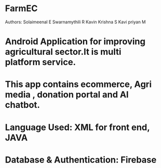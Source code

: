 # FarmEC
Authors:
 Solaimeenal E
 Swarnamythili R
 Kavin Krishna S
 Kavi priyan M
# Android Application for improving agricultural sector.It is multi platform service.
# This app contains ecommerce, Agri media , donation portal and AI chatbot.
# Language Used: XML for front end, JAVA
# Database & Authentication: Firebase
